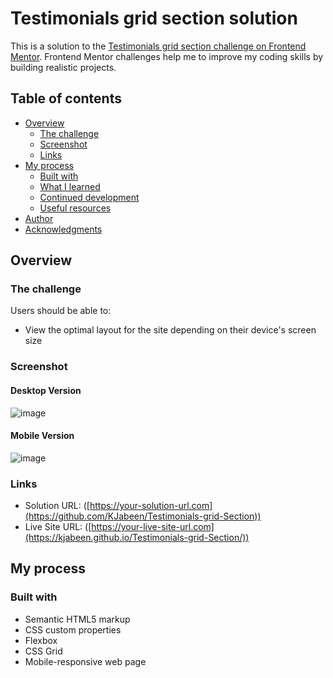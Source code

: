 # Testimonials grid section solution

This is a solution to the [Testimonials grid section challenge on Frontend Mentor](https://www.frontendmentor.io/challenges/testimonials-grid-section-Nnw6J7Un7). Frontend Mentor challenges help me to improve my coding skills by building realistic projects. 

## Table of contents

- [Overview](#overview)
  - [The challenge](#the-challenge)
  - [Screenshot](#screenshot)
  - [Links](#links)
- [My process](#my-process)
  - [Built with](#built-with)
  - [What I learned](#what-i-learned)
  - [Continued development](#continued-development)
  - [Useful resources](#useful-resources)
- [Author](#author)
- [Acknowledgments](#acknowledgments)

## Overview

### The challenge

Users should be able to:

- View the optimal layout for the site depending on their device's screen size

### Screenshot

#### Desktop Version

![image](https://github.com/KJabeen/Testimonials-grid-Section/assets/126177876/c6bd0fdd-bd8c-4b7e-af81-a953c68f33b1)

#### Mobile Version

![image](https://github.com/KJabeen/Testimonials-grid-Section/assets/126177876/86606b2b-4000-4393-a5ca-def979836690)

### Links

- Solution URL:  ([https://your-solution-url.com](https://github.com/KJabeen/Testimonials-grid-Section))
- Live Site URL: ([https://your-live-site-url.com](https://kjabeen.github.io/Testimonials-grid-Section/))

## My process

### Built with

- Semantic HTML5 markup
- CSS custom properties
- Flexbox
- CSS Grid
- Mobile-responsive web page

